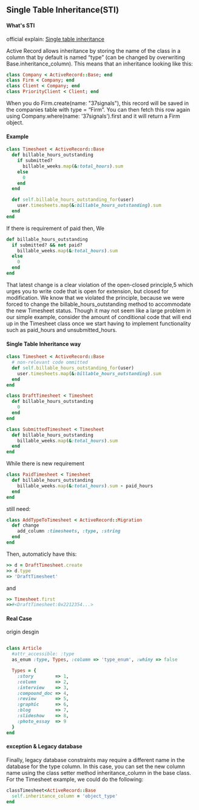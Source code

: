 ## Single Table Inheritance(STI)


#### What's STI


official explain:
[Single table inheritance](http://api.rubyonrails.org/classes/ActiveRecord/Base.html)

Active Record allows inheritance by storing the name of the class in a column that by default is named “type” (can be changed by overwriting Base.inheritance_column). This means that an inheritance looking like this:
```ruby
class Company < ActiveRecord::Base; end
class Firm < Company; end
class Client < Company; end
class PriorityClient < Client; end
```
When you do Firm.create(name: "37signals"), this record will be saved in the companies table with type = “Firm”. You can then fetch this row again using Company.where(name: '37signals').first and it will return a Firm object.


#### Example


```ruby
class Timesheet < ActiveRecord::Base
  def billable_hours_outstanding
    if submitted?
      billable_weeks.map(&:total_hours).sum
    else
      0
    end
  end

  def self.billable_hours_outstanding_for(user) 
    user.timesheets.map(&:billable_hours_outstanding).sum
  end 
end
```

If there is requirement of paid then, We 

```ruby
def billable_hours_outstanding
  if submitted? && not paid?
    billable_weeks.map(&:total_hours).sum
  else
    0
  end
end
```

That latest change is a clear violation of the open-closed principle,5 which urges you to write code that is open for extension, but closed for modification. We know that we violated the principle, because we were forced to change the billable_hours_outstanding method to accommodate the new Timesheet status. Though it may not seem like a large problem in our simple example, consider the amount of conditional code that will end up in the Timesheet class once we start having to implement functionality such as paid_hours and unsubmitted_hours.
#### Single Table Inheritance way

```ruby
class Timesheet < ActiveRecord::Base 
  # non-relevant code ommitted
  def self.billable_hours_outstanding_for(user)   
    user.timesheets.map(&:billable_hours_outstanding).sum
  end 
end

class DraftTimesheet < Timesheet
  def billable_hours_outstanding
    0
  end
end

class SubmittedTimesheet < Timesheet
  def billable_hours_outstanding
    billable_weeks.map(&:total_hours).sum
  end
end
```

While there is new requirement

```ruby
class PaidTimesheet < Timesheet 
  def billable_hours_outstanding
    billable_weeks.map(&:total_hours).sum - paid_hours 
  end
end
```

still need:

```ruby
class AddTypeToTimesheet < ActiveRecord::Migration 
  def change
    add_column :timesheets, :type, :string 
  end
end
```

Then, automaticly have this:

```ruby
>> d = DraftTimesheet.create
>> d.type 
=> 'DraftTimesheet'
```

and

```ruby
>> Timesheet.first
=>#<DraftTimesheet:0x2212354...>
```

#### Real Case

origin desgin

```ruby

class Article
  #attr_accessible: :type
  as_enum :type, Types, :column => 'type_enum', :whiny => false

  Types = {
    :story        => 1,
    :column       => 2,
    :interview    => 3,
    :compound_doc => 4,
    :review       => 5,
    :graphic      => 6,
    :blog         => 7,
    :slideshow    => 8,
    :photo_essay  => 9
  }
end  
```

#### exception & Legacy database
Finally, legacy database constraints may require a different name in the database for the type column. In this case, you can set the new column name using the class setter method inheritance_column in the base class. For the Timesheet example, we could do the following:

```ruby
classTimesheet<ActiveRecord::Base
  self.inheritance_column = 'object_type'
end
```


